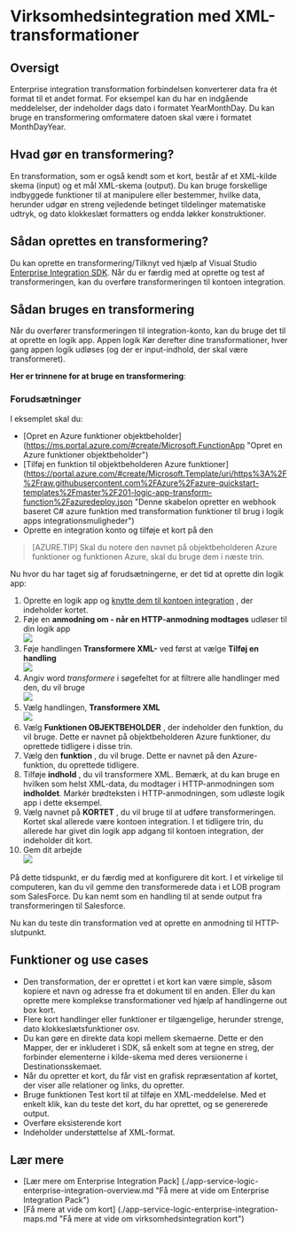 <properties 
    pageTitle="Oversigt over Enterprise Integration Pack | Microsoft Azure App Service | Microsoft Azure" 
    description="Bruge funktionerne i Enterprise-Integration Pack til at aktivere business-proces og integration scenarier ved hjælp af Microsoft Azure App service" 
    services="logic-apps" 
    documentationCenter=".net,nodejs,java"
    authors="msftman" 
    manager="erikre" 
    editor="cgronlun"/>

<tags 
    ms.service="logic-apps" 
    ms.workload="integration" 
    ms.tgt_pltfrm="na" 
    ms.devlang="na" 
    ms.topic="article" 
    ms.date="07/08/2016" 
    ms.author="deonhe"/>

# <a name="enterprise-integration-with-xml-transforms"></a>Virksomhedsintegration med XML-transformationer

## <a name="overview"></a>Oversigt
Enterprise integration transformation forbindelsen konverterer data fra ét format til et andet format. For eksempel kan du har en indgående meddelelser, der indeholder dags dato i formatet YearMonthDay. Du kan bruge en transformering omformatere datoen skal være i formatet MonthDayYear.

## <a name="what-does-a-transform-do"></a>Hvad gør en transformering?
En transformation, som er også kendt som et kort, består af et XML-kilde skema (input) og et mål XML-skema (output). Du kan bruge forskellige indbyggede funktioner til at manipulere eller bestemmer, hvilke data, herunder udgør en streng vejledende betinget tildelinger matematiske udtryk, og dato klokkeslæt formatters og endda løkker konstruktioner.

## <a name="how-to-create-a-transform"></a>Sådan oprettes en transformering?
Du kan oprette en transformering/Tilknyt ved hjælp af Visual Studio [Enterprise Integration SDK](https://aka.ms/vsmapsandschemas). Når du er færdig med at oprette og test af transformeringen, kan du overføre transformeringen til kontoen integration. 

## <a name="how-to-use-a-transform"></a>Sådan bruges en transformering
Når du overfører transformeringen til integration-konto, kan du bruge det til at oprette en logik app. Appen logik Kør derefter dine transformationer, hver gang appen logik udløses (og der er input-indhold, der skal være transformeret).

**Her er trinnene for at bruge en transformering**:

### <a name="prerequisites"></a>Forudsætninger 
I eksemplet skal du:  

-  [Opret en Azure funktioner objektbeholder] (https://ms.portal.azure.com/#create/Microsoft.FunctionApp "Opret en Azure funktioner objektbeholder")  
-  [Tilføj en funktion til objektbeholderen Azure funktioner] (https://portal.azure.com/#create/Microsoft.Template/uri/https%3A%2F%2Fraw.githubusercontent.com%2FAzure%2Fazure-quickstart-templates%2Fmaster%2F201-logic-app-transform-function%2Fazuredeploy.json "Denne skabelon opretter en webhook baseret C# azure funktion med transformation funktioner til brug i logik apps integrationsmuligheder")    
-  Oprette en integration konto og tilføje et kort på den  

>[AZURE.TIP] Skal du notere den navnet på objektbeholderen Azure funktioner og funktionen Azure, skal du bruge dem i næste trin.  

Nu hvor du har taget sig af forudsætningerne, er det tid at oprette din logik app:  

1. Oprette en logik app og [knytte dem til kontoen integration](./app-service-logic-enterprise-integration-accounts.md "lære, hvordan du sammenkæde et integration firma med en logik app") , der indeholder kortet.
2. Føje en **anmodning om - når en HTTP-anmodning modtages** udløser til din logik app  
![](./media/app-service-logic-enterprise-integration-transforms/transform-1.png)    
3. Føje handlingen **Transformere XML-** ved først at vælge **Tilføj en handling**   
![](./media/app-service-logic-enterprise-integration-transforms/transform-2.png)   
4. Angiv word *transformere* i søgefeltet for at filtrere alle handlinger med den, du vil bruge  
![](./media/app-service-logic-enterprise-integration-transforms/transform-3.png)  
5. Vælg handlingen, **Transformere XML**   
![](./media/app-service-logic-enterprise-integration-transforms/transform-4.png)  
6. Vælg **Funktionen OBJEKTBEHOLDER** , der indeholder den funktion, du vil bruge. Dette er navnet på objektbeholderen Azure funktioner, du oprettede tidligere i disse trin.
7. Vælg den **funktion** , du vil bruge. Dette er navnet på den Azure-funktion, du oprettede tidligere.
8. Tilføje **indhold** , du vil transformere XML. Bemærk, at du kan bruge en hvilken som helst XML-data, du modtager i HTTP-anmodningen som **indholdet**. Markér brødteksten i HTTP-anmodningen, som udløste logik app i dette eksempel.
9. Vælg navnet på **KORTET** , du vil bruge til at udføre transformeringen. Kortet skal allerede være kontoen integration. I et tidligere trin, du allerede har givet din logik app adgang til kontoen integration, der indeholder dit kort.
10. Gem dit arbejde  
![](./media/app-service-logic-enterprise-integration-transforms/transform-5.png) 

På dette tidspunkt, er du færdig med at konfigurere dit kort. I et virkelige til computeren, kan du vil gemme den transformerede data i et LOB program som SalesForce. Du kan nemt som en handling til at sende output fra transformeringen til Salesforce. 

Nu kan du teste din transformation ved at oprette en anmodning til HTTP-slutpunkt.  

## <a name="features-and-use-cases"></a>Funktioner og use cases

- Den transformation, der er oprettet i et kort kan være simple, såsom kopiere et navn og adresse fra et dokument til en anden. Eller du kan oprette mere komplekse transformationer ved hjælp af handlingerne out box kort.  
- Flere kort handlinger eller funktioner er tilgængelige, herunder strenge, dato klokkeslætsfunktioner osv.  
- Du kan gøre en direkte data kopi mellem skemaerne. Dette er den Mapper, der er inkluderet i SDK, så enkelt som at tegne en streg, der forbinder elementerne i kilde-skema med deres versionerne i Destinationsskemaet.  
- Når du opretter et kort, du får vist en grafisk repræsentation af kortet, der viser alle relationer og links, du opretter.
- Bruge funktionen Test kort til at tilføje en XML-meddelelse. Med et enkelt klik, kan du teste det kort, du har oprettet, og se genererede output.  
- Overføre eksisterende kort  
- Indeholder understøttelse af XML-format.


## <a name="learn-more"></a>Lær mere
- [Lær mere om Enterprise Integration Pack] (./app-service-logic-enterprise-integration-overview.md "Få mere at vide om Enterprise Integration Pack")  
- [Få mere at vide om kort] (./app-service-logic-enterprise-integration-maps.md "Få mere at vide om virksomhedsintegration kort")  
 